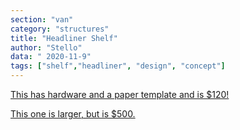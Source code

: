 ```yaml
---
section: "van"
category: "structures"
title: "Headliner Shelf"
author: "Stello"
data: " 2020-11-9"
tags: ["shelf","headliner", "design", "concept"]
---
```


[This has hardware and a paper template and is $120!](https://vancillary.com/products/ford-transit-headliner-shelf-diy-kit)

[This one is larger, but is $500.](https://rbcomponents.com/collections/transit-shelving/products/2014-ford-transit-headliner-shelf-fits-mid-and-high-roof-vans-1)

